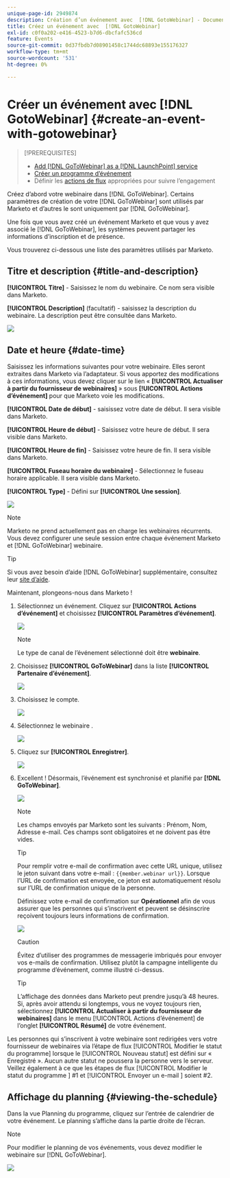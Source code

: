 ```yaml
---
unique-page-id: 2949874
description: Création d’un événement avec  [!DNL GotoWebinar] - Documents Marketo - Documentation du produit
title: Créez un événement avec  [!DNL GotoWebinar]
exl-id: c0f0a202-e416-4523-b7d6-dbcfafc536cd
feature: Events
source-git-commit: 0d37fbdb7d08901458c1744dc68893e155176327
workflow-type: tm+mt
source-wordcount: '531'
ht-degree: 0%

---
```


# Créer un événement avec [!DNL GotoWebinar] {#create-an-event-with-gotowebinar}

>[!PREREQUISITES]
>
>* [Add [!DNL GoToWebinar] as a [!DNL LaunchPoint] service](/help/marketo/product-docs/administration/additional-integrations/add-gotowebinar-as-a-launchpoint-service.md)
>* [Créer un programme d’événement](/help/marketo/product-docs/demand-generation/events/understanding-events/create-a-new-event-program.md)
>* Définir les [actions de flux](/help/marketo/product-docs/core-marketo-concepts/smart-campaigns/flow-actions/add-a-flow-step-to-a-smart-campaign.md) appropriées pour suivre l’engagement

Créez d’abord votre webinaire dans [!DNL GoToWebinar]. Certains paramètres de création de votre [!DNL GoToWebinar] sont utilisés par Marketo et d’autres le sont uniquement par [!DNL GoToWebinar].

Une fois que vous avez créé un événement Marketo et que vous y avez associé le [!DNL GoToWebinar], les systèmes peuvent partager les informations d’inscription et de présence.

Vous trouverez ci-dessous une liste des paramètres utilisés par Marketo.

## Titre et description {#title-and-description}

**[!UICONTROL Titre]** - Saisissez le nom du webinaire. Ce nom sera visible dans Marketo.

**[!UICONTROL Description]** (facultatif) - saisissez la description du webinaire. La description peut être consultée dans Marketo.

![](assets/image2015-5-28-15-3a1-3a36.png)

## Date et heure {#date-time}

Saisissez les informations suivantes pour votre webinaire. Elles seront extraites dans Marketo via l’adaptateur. Si vous apportez des modifications à ces informations, vous devez cliquer sur le lien « **[!UICONTROL Actualiser à partir du fournisseur de webinaires]** » sous **[!UICONTROL Actions d’événement]** pour que Marketo voie les modifications.

**[!UICONTROL Date de début]** - saisissez votre date de début. Il sera visible dans Marketo.

**[!UICONTROL Heure de début]** - Saisissez votre heure de début. Il sera visible dans Marketo.

**[!UICONTROL Heure de fin]** - Saisissez votre heure de fin. Il sera visible dans Marketo.

**[!UICONTROL Fuseau horaire du webinaire]** - Sélectionnez le fuseau horaire applicable. Il sera visible dans Marketo.

**[!UICONTROL Type]** - Défini sur **[!UICONTROL Une session]**.

![](assets/image2015-5-28-15-3a7-3a1.png)

>[!NOTE]
>
>Marketo ne prend actuellement pas en charge les webinaires récurrents. Vous devez configurer une seule session entre chaque événement Marketo et [!DNL GoToWebinar] webinaire.

>[!TIP]
>
>Si vous avez besoin d’aide [!DNL GoToWebinar] supplémentaire, consultez leur [site d’aide](https://support.logmeininc.com/gotowebinar).

Maintenant, plongeons-nous dans Marketo !

1. Sélectionnez un événement. Cliquez sur **[!UICONTROL Actions d’événement]** et choisissez **[!UICONTROL Paramètres d’événement]**.

   ![](assets/image2015-5-14-14-3a53-3a10.png)

   >[!NOTE]
   >
   >Le type de canal de l’événement sélectionné doit être **webinaire**.

1. Choisissez **[!UICONTROL GoToWebinar]** dans la liste **[!UICONTROL Partenaire d’événement]**.

   ![](assets/image2015-5-14-14-3a55-3a20.png)

1. Choisissez le compte.

   ![](assets/rtaimage-2.png)

1. Sélectionnez le webinaire .

   ![](assets/image2015-5-14-14-3a57-3a31.png)

1. Cliquez sur **[!UICONTROL Enregistrer]**.

   ![](assets/image2015-5-14-14-3a58-3a54.png)

1. Excellent ! Désormais, l’événement est synchronisé et planifié par **[!DNL GoToWebinar]**.

   ![](assets/image2015-5-14-15-3a0-3a47.png)

   >[!NOTE]
   >
   >Les champs envoyés par Marketo sont les suivants : Prénom, Nom, Adresse e-mail. Ces champs sont obligatoires et ne doivent pas être vides.

   >[!TIP]
   >
   >Pour remplir votre e-mail de confirmation avec cette URL unique, utilisez le jeton suivant dans votre e-mail : `{{member.webinar url}}`. Lorsque l’URL de confirmation est envoyée, ce jeton est automatiquement résolu sur l’URL de confirmation unique de la personne.
   >
   >Définissez votre e-mail de confirmation sur **Opérationnel** afin de vous assurer que les personnes qui s’inscrivent et peuvent se désinscrire reçoivent toujours leurs informations de confirmation.

   ![](assets/goto-webinar.png)

   >[!CAUTION]
   >
   >Évitez d’utiliser des programmes de messagerie imbriqués pour envoyer vos e-mails de confirmation. Utilisez plutôt la campagne intelligente du programme d’événement, comme illustré ci-dessus.

   >[!TIP]
   >
   >L’affichage des données dans Marketo peut prendre jusqu’à 48 heures. Si, après avoir attendu si longtemps, vous ne voyez toujours rien, sélectionnez **[!UICONTROL Actualiser à partir du fournisseur de webinaires]** dans le menu [!UICONTROL Actions d’événement] de l’onglet **[!UICONTROL Résumé]** de votre événement.

Les personnes qui s’inscrivent à votre webinaire sont redirigées vers votre fournisseur de webinaires via l’étape de flux [!UICONTROL Modifier le statut du programme] lorsque le [!UICONTROL Nouveau statut] est défini sur « Enregistré ». Aucun autre statut ne poussera la personne vers le serveur. Veillez également à ce que les étapes de flux [!UICONTROL  Modifier le statut du programme ] #1 et [!UICONTROL  Envoyer un e-mail ] soient #2.

## Affichage du planning  {#viewing-the-schedule}

Dans la vue Planning du programme, cliquez sur l’entrée de calendrier de votre événement. Le planning s’affiche dans la partie droite de l’écran.

>[!NOTE]
>
>Pour modifier le planning de vos événements, vous devez modifier le webinaire sur [!DNL GoToWebinar].

![](assets/image2015-5-14-15-3a3-3a13.png)
